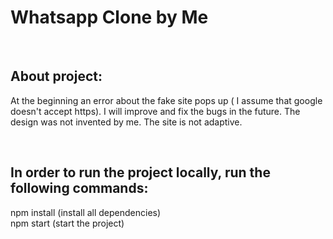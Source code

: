 # Whatsapp Clone by Me

<br>

## About project:

At the beginning an error about the fake site pops up ( I assume that google doesn't accept https). I will improve and fix the bugs in the future. The design was not invented by me. The site is not adaptive.

<br>

## In order to run the project locally, run the following commands:
npm install (install all dependencies) <br>
npm start (start the project)

